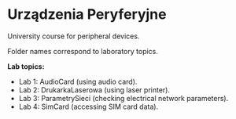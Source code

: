 # Urządzenia Peryferyjne
University course for peripheral devices.

Folder names correspond to laboratory topics.

**Lab topics:**
  - Lab 1: AudioCard (using audio card).
  - Lab 2: DrukarkaLaserowa (using laser printer).
  - Lab 3: ParametrySieci (checking electrical network parameters).
  - Lab 4: SimCard (accessing SIM card data).
